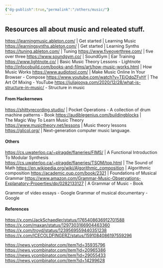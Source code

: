 ```yaml
---
{"dg-publish":true,"permalink":"/others/music/"}
---
```



## Resources all about music and releated stuff. 
https://learningmusic.ableton.com/ | Get started | Learning Music
https://learningsynths.ableton.com/ | Get started | Learning Synths
https://tuning.ableton.com/ | Tuning
https://www.fiveoverthree.com/ | five over three
https://www.soundgym.co/ | SoundGym | Ear Training
https://www.lightnote.co/ | Basic Music Theory Lessons - Lightnote
http://infocobuild.com/books-and-films/art/how-music-works.html | How Music Works
https://www.audiotool.com/ | Make Music Online In Your Browser - Compose
https://www.youtube.com/watch?v=TEjOdqZFvhY | The Art Of Mixing - YouTube
https://juliajooya.com/2020/12/28/what-is-structure-in-music/ - Structure in music

#### From Hackernews
https://shittyrecording.studio/ | Pocket Operations - A collection of drum machine patterns - Book
https://audiblegenius.com/buildingblocks | The Magic Way To Learn Music Theory
https://www.musictheory.net/lessons | Music theory lessons
https://glicol.org/ | Next-generation computer music language.

#### Others
https://cs.uwaterloo.ca/~plragde/flaneries/FIMS/ | A Functional Introduction To Modular Synthesis
https://cs.uwaterloo.ca/~plragde/flaneries/TSOM/top.html | The Sound of Math
https://en.wikipedia.org/wiki/Algorithmic_composition | Algorithmic composition
https://academic.oup.com/book/2321 | Foundations of Musical Grammar
https://www.amazon.com/Grammar-Music-Observations-Explanatory-Properties/dp/0282133127 | A Grammar of Music - Book

Grammar of video essays - Google
Grammar of musical documentary - Google

#### References
https://x.com/JackSchaedler/status/1765408636912701588
https://x.com/maxan/status/1297303166904463360
https://x.com/troyd/status/1239569559440351238
https://x.com/ICECOLDFINGERZ/status/1591084086197559296

https://news.ycombinator.com/item?id=35935796
https://news.ycombinator.com/item?id=20965386
https://news.ycombinator.com/item?id=29055433
https://news.ycombinator.com/item?id=14299628